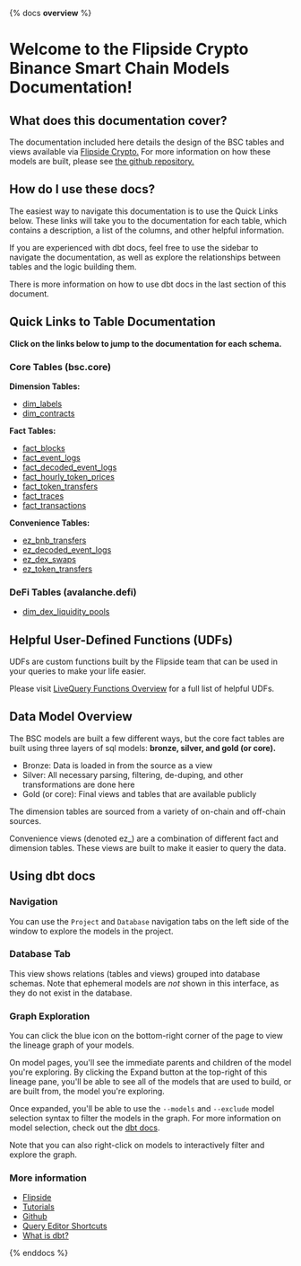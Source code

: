 {% docs __overview__ %}

# Welcome to the Flipside Crypto Binance Smart Chain Models Documentation!

## **What does this documentation cover?**
The documentation included here details the design of the BSC tables and views available via [Flipside Crypto.](https://flipsidecrypto.xyz/) For more information on how these models are built, please see [the github repository.](https://github.com/FlipsideCrypto/bsc-models)

## **How do I use these docs?**
The easiest way to navigate this documentation is to use the Quick Links below. These links will take you to the documentation for each table, which contains a description, a list of the columns, and other helpful information.

If you are experienced with dbt docs, feel free to use the sidebar to navigate the documentation, as well as explore the relationships between tables and the logic building them.

There is more information on how to use dbt docs in the last section of this document.

## **Quick Links to Table Documentation**

**Click on the links below to jump to the documentation for each schema.**

### Core Tables (bsc.core)

**Dimension Tables:**
- [dim_labels](https://flipsidecrypto.github.io/bsc-models/#!/model/model.bsc_models.core__dim_labels)
- [dim_contracts](https://flipsidecrypto.github.io/bsc-models/#!/model/model.bsc_models.core__dim_contracts)

**Fact Tables:**
- [fact_blocks](https://flipsidecrypto.github.io/bsc-models/#!/model/model.bsc_models.core__fact_blocks)
- [fact_event_logs](https://flipsidecrypto.github.io/bsc-models/#!/model/model.bsc_models.core__fact_event_logs)
- [fact_decoded_event_logs](https://flipsidecrypto.github.io/bsc-models/#!/model/model.bsc_models.core__fact_decoded_event_logs)
- [fact_hourly_token_prices](https://flipsidecrypto.github.io/bsc-models/#!/model/model.bsc_models.core__fact_hourly_token_prices)
- [fact_token_transfers](https://flipsidecrypto.github.io/bsc-models/#!/model/model.bsc_models.core__fact_token_transfers)
- [fact_traces](https://flipsidecrypto.github.io/bsc-models/#!/model/model.bsc_models.core__fact_traces)
- [fact_transactions](https://flipsidecrypto.github.io/bsc-models/#!/model/model.bsc_models.core__fact_transactions)

**Convenience Tables:**
- [ez_bnb_transfers](https://flipsidecrypto.github.io/bsc-models/#!/model/model.bsc_models.core__ez_bnb_transfers)
- [ez_decoded_event_logs](https://flipsidecrypto.github.io/bsc-models/#!/model/model.bsc_models.core__ez_decoded_event_logs)
- [ez_dex_swaps](https://flipsidecrypto.github.io/bsc-models/#!/model/model.bsc_models.core__ez_dex_swaps)
- [ez_token_transfers](https://flipsidecrypto.github.io/bsc-models/#!/model/model.bsc_models.core__ez_token_transfers)

### DeFi Tables (avalanche.defi)
- [dim_dex_liquidity_pools](https://flipsidecrypto.github.io/bsc-models/#!/model/model.bsc_models.defi__dim_dex_liquidity_pools)

## **Helpful User-Defined Functions (UDFs)**

UDFs are custom functions built by the Flipside team that can be used in your queries to make your life easier. 

Please visit [LiveQuery Functions Overview](https://flipsidecrypto.github.io/livequery-models/#!/overview) for a full list of helpful UDFs.

## **Data Model Overview**

The BSC models are built a few different ways, but the core fact tables are built using three layers of sql models: **bronze, silver, and gold (or core).**

- Bronze: Data is loaded in from the source as a view
- Silver: All necessary parsing, filtering, de-duping, and other transformations are done here
- Gold (or core): Final views and tables that are available publicly

The dimension tables are sourced from a variety of on-chain and off-chain sources.

Convenience views (denoted ez_) are a combination of different fact and dimension tables. These views are built to make it easier to query the data.

## **Using dbt docs**
### Navigation

You can use the ```Project``` and ```Database``` navigation tabs on the left side of the window to explore the models in the project.

### Database Tab

This view shows relations (tables and views) grouped into database schemas. Note that ephemeral models are *not* shown in this interface, as they do not exist in the database.

### Graph Exploration

You can click the blue icon on the bottom-right corner of the page to view the lineage graph of your models.

On model pages, you'll see the immediate parents and children of the model you're exploring. By clicking the Expand button at the top-right of this lineage pane, you'll be able to see all of the models that are used to build, or are built from, the model you're exploring.

Once expanded, you'll be able to use the ```--models``` and ```--exclude``` model selection syntax to filter the models in the graph. For more information on model selection, check out the [dbt docs](https://docs.getdbt.com/docs/model-selection-syntax).

Note that you can also right-click on models to interactively filter and explore the graph.


### **More information**
- [Flipside](https://flipsidecrypto.xyz)
- [Tutorials](https://docs.flipsidecrypto.com/our-data/tutorials)
- [Github](https://github.com/FlipsideCrypto/bsc-models)
- [Query Editor Shortcuts](https://docs.flipsidecrypto.com/velocity/query-editor-shortcuts)
- [What is dbt?](https://docs.getdbt.com/docs/introduction)

{% enddocs %}
